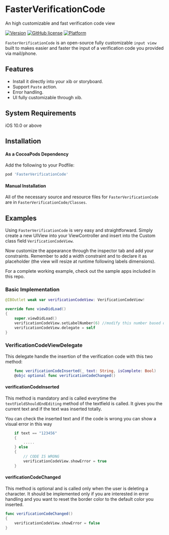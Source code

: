 # FasterVerificationCode
An high customizable and fast verification code view

[![Version](https://img.shields.io/cocoapods/v/FasterVerificationCode.svg?style=flat)](https://cocoapods.org/pods/FasterVerificationCode)
[![GitHub license](https://img.shields.io/badge/license-MIT-blue.svg)](https://raw.githubusercontent.com/posix88/FasterVerificationCode/master/LICENSE)
[![Platform](https://img.shields.io/cocoapods/p/FasterVerificationCode.svg?style=flat)](https://cocoapods.org/pods/FasterVerificationCode)


`FasterVerificationCode` is an open-source fully customizable `input view`  built to makes easier and faster the input of a verification code you provided via mail/phone. 

## Features
* Install it directly into your xib or storyboard.
* Support `Paste` action.
* Error handling.
* UI fully customizable through xib.

## System Requirements
iOS 10.0 or above

## Installation

#### As a CocoaPods Dependency

Add the following to your Podfile:
``` ruby
pod 'FasterVerificationCode'
```
#### Manual Installation

All of the necessary source and resource files for `FasterVerificationCode` are in `FasterVerificationCode/Classes`.

## Examples
Using `FasterVerificationCode` is very easy and straightforward. Simply create a new UIView into your ViewController and insert into the Custom class field `VerificationCodeView`.

Now customize the appearance through the inspector tab and add your constraints. 
Remember to add a width constraint and to declare it as placeholder (the view will resize at runtime following labels dimensions).

For a complete working example, check out the sample apps included in this repo.

### Basic Implementation

```swift
@IBOutlet weak var verificationCodeView: VerificationCodeView!

override func viewDidLoad()
{
	super.viewDidLoad()
	verificationCodeView.setLabelNumber(6) //modify this number based on your needs
	verificationCodeView.delegate = self
}
```
### VerificationCodeViewDelegate
This delegate handle the insertion of the verification code with this two method:
```swift
	func verificationCodeInserted(_ text: String, isComplete: Bool)
	@objc optional func verificationCodeChanged()
```
#### verificationCodeInserted

This method is mandatory and is called everytime the `textFieldShouldEndEditing` method of the textfield is called.
It gives you the current text and if the text was inserted totally.

You can check the inserted text and if the code is wrong you can show a visual error in this way

```swift
	if text == "123456"
	{
		.....
	} else
	{
		// CODE IS WRONG
		verificationCodeView.showError = true
	}
```

#### verificationCodeChanged
This method is optional and is called only when the user is deleting a character. It should be implemented only if you are interested in error handling and you want to reset the border color to the default color you inserted.

```swift
func verificationCodeChanged()
{
	verificationCodeView.showError = false
}
```

